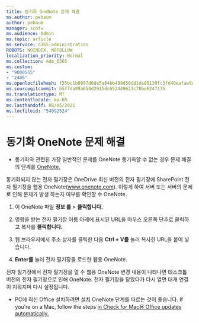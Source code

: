 ```yaml
---
title: 동기화 OneNote 문제 해결
ms.author: pebaum
author: pebaum
manager: scotv
ms.audience: Admin
ms.topic: article
ms.service: o365-administration
ROBOTS: NOINDEX, NOFOLLOW
localization_priority: Normal
ms.collection: Adm_O365
ms.custom:
- "9000555"
- "2405"
ms.openlocfilehash: f35bc1b8097d0de5a84bb499d50dd1de88139fc3fd40eafae9d3f4ad17d84d2a
ms.sourcegitcommit: b5f7da89a650d2915dc652449623c78be6247175
ms.translationtype: MT
ms.contentlocale: ko-KR
ms.lasthandoff: 08/05/2021
ms.locfileid: "54092524"
---
```

# <a name="troubleshoot-onenote-sync-issues"></a>동기화 OneNote 문제 해결

* 동기화와 관련된 가장 일반적인 문제를 OneNote 동기화할 수 없는 경우 문제 해결의 단계를 [OneNote.](https://support.office.com/article/Fix-issues-when-you-can-t-sync-OneNote-299495ef-66d1-448f-90c1-b785a6968d45)

동기화되지 않는 전자 필기장은 OneDrive 최신 버전의 전자 필기장에 SharePoint 전자 필기장을 웹용 OneNote(www.onenote.com). 이렇게 하여 서버 또는 서버의 문제로 인해 문제가 발생 하는지 여부를 확인할 수 OneNote.

1. 이 OneNote 파일 **정보 를**  >  **클릭합니다.**

2. 영향을 받는 전자 필기장 이름 아래에 표시된 URL을 마우스 오른쪽 단추로 클릭하고 복사를 **클릭합니다.**

3. 웹 브라우저에서 주소 상자를 클릭한 다음 **Ctrl + V를** 눌러 복사한 URL을 붙여 넣습니다.

4. **Enter를** 눌러 전자 필기장을 로드한 웹용 OneNote.

전자 필기장에서 전자 필기장을 열 수 웹용 OneNote 변경 내용이 나타나면 데스크톱 버전의 전자 필기장으로 인해 OneNote. 전자 필기장을 닫았다가 다시 열면 대개 연결이 지워지며 다시 설정됩니다.

* PC에 최신 Office 설치하려면 [설치](https://support.office.com/article/Install-Office-updates-2ab296f3-7f03-43a2-8e50-46de917611c5) OneNote 단계를 따르는 것이 좋습니다. If you're on a Mac, follow the steps [in Check for Mac용 Office updates automatically.](https://support.office.com/article/update-office-for-mac-automatically-bfd1e497-c24d-4754-92ab-910a4074d7c1)